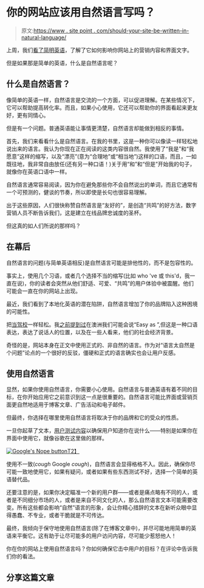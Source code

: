 # 你的网站应该用自然语言写吗？

> 原文:[https://www . site point . com/should-your-site-be-written-in-natural-language/](https://www.sitepoint.com/should-your-site-be-written-in-natural-language/)

上周，我们[看了简明英语](https://www.sitepoint.com/should-your-site-be-written-in-plain-english/)，了解了它如何影响你网站上的营销内容和界面文字。

但是如果那是简单的英语，什么是自然语言呢？

## 什么是自然语言？

像简单的英语一样，自然语言是交流的一个方面，可以促进理解。在某些情况下，它可以帮助提高转化率。而且，如果小心使用，它还可以帮助你的界面看起来更友好，更有同情心。

但是有一个问题。普通英语能让事情更清楚，自然语言却能做到相反的事情。

首先，我们来看看什么是自然语言。在我的书里，这是一种你可以像读一样轻松地说出来的语言。我认为你现在正在阅读的这类内容很自然。我使用了“我是”和“我愿意”这样的缩写，以及“漂亮”(意为“合理地”或“相当地”)这样的口语，而且，一如既往地，我非常自由放任(还有另一种口语！)关于用“和”和“但是”开始我的句子，就像你在英语口语中一样。

自然语言通常容易阅读，因为你在避免那些你不会自然说出的单词，而且它通常有一个可预测的，健谈的节奏，所以即使是长句也很容易理解。

出于这些原因，人们很快称赞自然语言是“友好的”，是创造“共鸣”的好方法，数字营销人员不断告诉我们，这是建立在线品牌忠诚度的圣杯。

但这真的如人们所说的那样吗？

## 在幕后

自然语言的问题(与简单英语相反)是自然语言可能是排他性的，而不是包容性的。

事实上，使用几个习语，或者几个选择不当的缩写(比如 who 've 或 this'd，我一直在说)，你的读者会突然从他们舒适、可爱、“共鸣”的用户体验中被震醒。他们可能会一直在你的网站上出现。

最近，我们看到了本地化英语的潜在陷阱，自然语言增加了你的品牌陷入这种困境的可能性。

把[当驾校](http://www.easyasdta.com.au/)一样轻松。我[之前提到过](https://www.sitepoint.com/the-copy-conundrum-redux-localized-english/)在澳洲我们可能会说“Easy as ”,但这是一种口语表达，表达了说话人的位置，以及在一些人看来，他们的社会经济背景。

奇怪的是，网站本身在正文中使用正式的、非自然的语言。作为对“语言太自然是个问题”论点的一个很好的反驳，僵硬和正式的语言确实也会让用户反感。

## 使用自然语言

显然，如果你使用自然语言，你需要小心使用。自然语言与普通英语有着不同的目标，在你开始应用它之前意识到这一点是很重要的。自然语言可能比界面或营销页面更自然地适用于博客文章、广告活动和电子邮件。

但最终，你选择在哪里使用自然语言将取决于你的品牌和它的受众的性质。

一旦你起草了文本，[用户测试内容](https://www.sitepoint.com/test-your-web-copy-the-why-when-and-how/)以确保用户知道你在说什么——特别是如果你在界面中使用它，就像谷歌在这里做的那样。

[![Google's Nope button](../Images/cc2a89c7db0fd638b1a521f2366422ab.png)T2】](https://www.sitepoint.com/wp-content/uploads/2013/07/nope.png)

使用不一致(*cough* Google *cough*)，自然语言会显得格格不入。因此，确保你尽可能一致地使用它，如果有疑问，或者如果有些东西测试不好，选择一个简单的英语替代品。

还要注意的是，如果你决定瞄准一个新的用户群——或者是痛点略有不同的人，或者是不同细分市场的人，或者是来自不同文化的人，那么自然语言文本可能需要改变。所有这些都会影响“自然”语言的形象，会让你精心措辞的文本在新听众眼中显得愚蠢、不专业，或者干脆就是不可传达。

最终，我倾向于保守地使用自然语言(除了在博客文章中)，并尽可能地用简单的英语来平衡它。这有助于让尽可能多的用户访问内容，尽可能少惹怒他人！

你在你的网站上使用自然语言吗？你如何确保它击中用户的目标？在评论中告诉我们你的看法。

## 分享这篇文章
